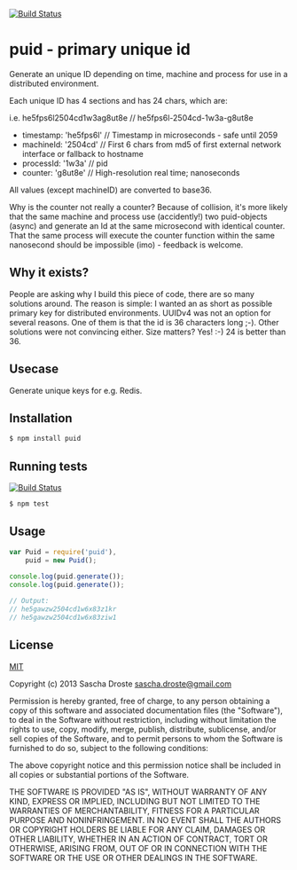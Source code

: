 [![Build Status](https://travis-ci.org/pid/puid.png)](https://travis-ci.org/pid/puid)

# puid - primary unique id 
Generate an unique ID depending on time, machine and process for use in a distributed environment.

Each unique ID has 4 sections and has 24 chars, which are:

  i.e. he5fps6l2504cd1w3ag8ut8e // he5fps6l-2504cd-1w3a-g8ut8e
 
  - timestamp:    'he5fps6l'  // Timestamp in microseconds - safe until 2059
  - machineId:    '2504cd'    // First 6 chars from md5 of first external network interface or fallback to hostname
  - processId:    '1w3a'      // pid
  - counter:      'g8ut8e'    // High-resolution real time; nanoseconds

All values (except machineID) are converted to base36.

Why is the counter not really a counter? Because of collision, it's more likely that the same machine and process use (accidently!) two puid-objects (async) and generate an Id at the same microsecond with identical counter. That the same process will execute the counter function within the same nanosecond should be impossible (imo) - feedback is welcome.

## Why it exists?
People are asking why I build this piece of code, there are so many solutions around.
The reason is simple: I wanted an as short as possible primary key for distributed environments. UUIDv4 was not an option for several reasons. One of them is that the id is 36 characters long ;-). Other solutions were not convincing either. Size matters? Yes! :-) 24 is better than 36.

## Usecase
Generate unique keys for e.g. Redis.

## Installation

```bash
$ npm install puid
```

## Running tests

[![Build Status](https://travis-ci.org/pid/puid.png)](https://travis-ci.org/pid/puid)

```bash
$ npm test
```

## Usage

```js
var Puid = require('puid'),
    puid = new Puid();
    
console.log(puid.generate());
console.log(puid.generate());

// Output:
// he5gawzw2504cd1w6x83z1kr
// he5gawzw2504cd1w6x83ziw1
```

## License
[MIT](https://github.com/pid/puid/blob/master/LICENCE.txt)

Copyright (c) 2013 Sascha Droste <sascha.droste@gmail.com>

Permission is hereby granted, free of charge, to any person obtaining a copy
of this software and associated documentation files (the "Software"), to deal
in the Software without restriction, including without limitation the rights
to use, copy, modify, merge, publish, distribute, sublicense, and/or sell
copies of the Software, and to permit persons to whom the Software is
furnished to do so, subject to the following conditions:

The above copyright notice and this permission notice shall be included in
all copies or substantial portions of the Software.

THE SOFTWARE IS PROVIDED "AS IS", WITHOUT WARRANTY OF ANY KIND, EXPRESS OR
IMPLIED, INCLUDING BUT NOT LIMITED TO THE WARRANTIES OF MERCHANTABILITY,
FITNESS FOR A PARTICULAR PURPOSE AND NONINFRINGEMENT. IN NO EVENT SHALL THE
AUTHORS OR COPYRIGHT HOLDERS BE LIABLE FOR ANY CLAIM, DAMAGES OR OTHER
LIABILITY, WHETHER IN AN ACTION OF CONTRACT, TORT OR OTHERWISE, ARISING FROM,
OUT OF OR IN CONNECTION WITH THE SOFTWARE OR THE USE OR OTHER DEALINGS IN
THE SOFTWARE.
